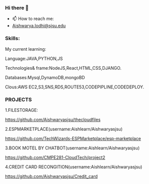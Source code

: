 ### Hi there 👋
- 📫 How to reach me:
- Aishwarya.lodhi@sjsu.edu

### Skills:
My current learning:

Language:JAVA,PYTHON,JS

Technologies& frame:NodeJS,React,HTML,CSS,DJANGO.

Databases:Mysql,DynamoDB,mongoBD

Clous:AWS EC2,S3,SNS,RDS,ROUTE53,CODEPIPLINE,CODEDEPLOY.

### PROJECTS

1.FILESTORAGE:

https://github.com/Aishwaryasjsu/thecloudfiles

2.ESPMARKETPLACE(username:Aishlearn/Aishwaryasjsu)

https://github.com/TechWizards-ESPMarketplace/esp-marketplace

3.BOOK MOTEL BY CHATBOT(username:Aishlearn/Aishwaryasjsu)

https://github.com/CMPE281-CloudTech/project2

4.CREDIT CARD RECONGITION(username:Aishlearn/Aishwaryasjsu)

https://github.com/Aishwaryasjsu/Credit_card


 




<!--
**Aishwaryasjsu/Aishwaryasjsu** is a ✨ _special_ ✨ repository because its `README.md` (this file) appears on your GitHub profile.

Here are some ideas to get you started:

- 🔭 I’m currently working on ...
- 🌱 I’m currently learning ...
- 👯 I’m looking to collaborate on ...
- 🤔 I’m looking for help with ...
- 💬 Ask me about ...
- 📫 How to reach me: ...
- 😄 Pronouns: ...
- ⚡ Fun fact: ...
-->
